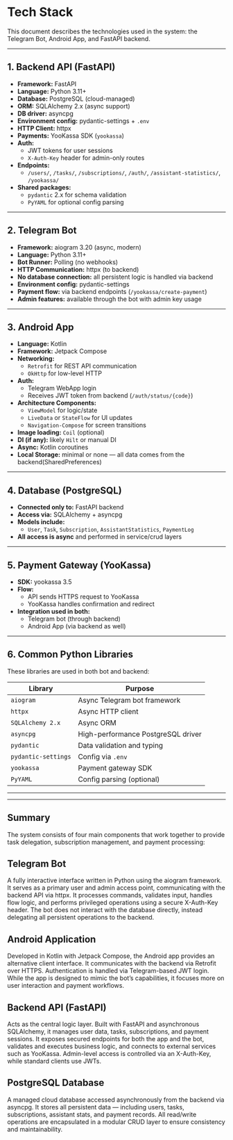 # Tech Stack

This document describes the technologies used in the system: the Telegram Bot, Android App, and FastAPI backend.

---

## 1. **Backend API (FastAPI)**

- **Framework:** FastAPI
- **Language:** Python 3.11+
- **Database:** PostgreSQL (cloud-managed)
- **ORM:** SQLAlchemy 2.x (async support)
- **DB driver:** asyncpg
- **Environment config:** pydantic-settings + `.env`
- **HTTP Client:** httpx
- **Payments:** YooKassa SDK (`yookassa`)
- **Auth:**
  - JWT tokens for user sessions
  - `X-Auth-Key` header for admin-only routes
- **Endpoints:**
  - `/users/`, `/tasks/`, `/subscriptions/`, `/auth/`, `/assistant-statistics/`, `/yookassa/`
- **Shared packages:**
  - `pydantic` 2.x for schema validation
  - `PyYAML` for optional config parsing

---

## 2. **Telegram Bot**

- **Framework:** aiogram 3.20 (async, modern)
- **Language:** Python 3.11+
- **Bot Runner:** Polling (no webhooks)
- **HTTP Communication:** httpx (to backend)
- **No database connection:** all persistent logic is handled via backend
- **Environment config:** pydantic-settings
- **Payment flow:** via backend endpoints (`/yookassa/create-payment`)
- **Admin features:** available through the bot with admin key usage

---

## 3. **Android App**

- **Language:** Kotlin
- **Framework:** Jetpack Compose
- **Networking:**
  - `Retrofit` for REST API communication
  - `OkHttp` for low-level HTTP
- **Auth:**
  - Telegram WebApp login
  - Receives JWT token from backend (`/auth/status/{code}`)
- **Architecture Components:**
  - `ViewModel` for logic/state
  - `LiveData` or `StateFlow` for UI updates
  - `Navigation-Compose` for screen transitions
- **Image loading:** `Coil` (optional)
- **DI (if any):** likely `Hilt` or manual DI
- **Async:** Kotlin coroutines
- **Local Storage:** minimal or none — all data comes from the backend(SharedPreferences)

---

## 4. **Database (PostgreSQL)**

- **Connected only to:** FastAPI backend
- **Access via:** SQLAlchemy + asyncpg
- **Models include:**
  - `User`, `Task`, `Subscription`, `AssistantStatistics`, `PaymentLog`
- **All access is async** and performed in service/crud layers

---

## 5. **Payment Gateway (YooKassa)**

- **SDK:** yookassa 3.5
- **Flow:**
  - API sends HTTPS request to YooKassa
  - YooKassa handles confirmation and redirect
- **Integration used in both:**
  - Telegram bot (through backend)
  - Android App (via backend as well)

---

## 6. **Common Python Libraries**

These libraries are used in both bot and backend:

| Library           | Purpose                                |
|-------------------|----------------------------------------|
| `aiogram`         | Async Telegram bot framework           |
| `httpx`           | Async HTTP client                      |
| `SQLAlchemy 2.x`  | Async ORM                              |
| `asyncpg`         | High-performance PostgreSQL driver     |
| `pydantic`        | Data validation and typing             |
| `pydantic-settings` | Config via `.env`                    |
| `yookassa`        | Payment gateway SDK                    |
| `PyYAML`          | Config parsing (optional)              |

---



---

## Summary
The system consists of four main components that work together to provide task delegation, subscription management, and payment processing:

## Telegram Bot
A fully interactive interface written in Python using the aiogram framework. It serves as a primary user and admin access point, communicating with the backend API via httpx. It processes commands, validates input, handles flow logic, and performs privileged operations using a secure X-Auth-Key header. The bot does not interact with the database directly, instead delegating all persistent operations to the backend.

## Android Application
Developed in Kotlin with Jetpack Compose, the Android app provides an alternative client interface. It communicates with the backend via Retrofit over HTTPS. Authentication is handled via Telegram-based JWT login. While the app is designed to mimic the bot’s capabilities, it focuses more on user interaction and payment workflows.

## Backend API (FastAPI)
Acts as the central logic layer. Built with FastAPI and asynchronous SQLAlchemy, it manages user data, tasks, subscriptions, and payment sessions. It exposes secured endpoints for both the app and the bot, validates and executes business logic, and connects to external services such as YooKassa. Admin-level access is controlled via an X-Auth-Key, while standard clients use JWTs.

## PostgreSQL Database
A managed cloud database accessed asynchronously from the backend via asyncpg. It stores all persistent data — including users, tasks, subscriptions, assistant stats, and payment records. All read/write operations are encapsulated in a modular CRUD layer to ensure consistency and maintainability.

